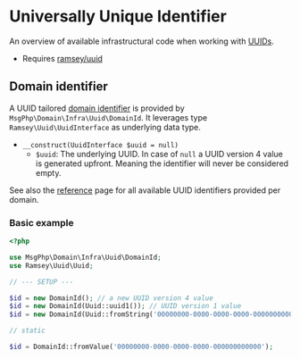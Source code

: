 # Universally Unique Identifier

An overview of available infrastructural code when working with [UUIDs][uuid].

- Requires [ramsey/uuid]

## Domain identifier

A UUID tailored [domain identifier](../ddd/identifiers.md) is provided by `MsgPhp\Domain\Infra\Uuid\DomainId`. It
leverages type `Ramsey\Uuid\UuidInterface` as underlying data type.

- `__construct(UuidInterface $uuid = null)`
    - `$uuid`: The underlying UUID. In case of `null` a UUID version 4 value is generated upfront. Meaning the
      identifier will never be considered empty.

See also the [reference](../reference/identifiers.md) page for all available UUID identifiers provided per domain.

### Basic example

```php
<?php

use MsgPhp\Domain\Infra\Uuid\DomainId;
use Ramsey\Uuid\Uuid;

// --- SETUP ---

$id = new DomainId(); // a new UUID version 4 value
$id = new DomainId(Uuid::uuid1()); // UUID version 1 value
$id = new DomainId(Uuid::fromString('00000000-0000-0000-0000-000000000000')); // Nil UUID value

// static

$id = DomainId::fromValue('00000000-0000-0000-0000-000000000000'); 
```

[uuid]: https://en.wikipedia.org/wiki/Universally_unique_identifier
[ramsey/uuid]: https://packagist.org/packages/ramsey/uuid
